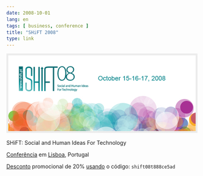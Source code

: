 ```yaml
---
date: 2008-10-01
lang: en
tags: [ business, conference ]
title: "SHiFT 2008"
type: link
---
```


![](shift-logo.jpg)

SHiFT: Social and Human Ideas For Technology

[Conferência](http://shift.pt/page/program "Programa da conferência") em [Lisboa](http://shift.pt/page/practical "@ FIL, Parque das Nações"), Portugal

[Desconto](http://shift.pt/page/tickets "Preço dos bilhetes") promocional de 20% [usando](http://shift.pt/signup "Inscrever na conferência") o código: `shift08t888ce5ad`

